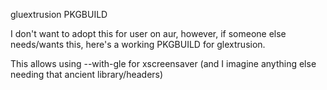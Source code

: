 gluextrusion PKGBUILD

I don't want to adopt this for user on aur, however, if someone else needs/wants this, here's a working PKGBUILD for glextrusion.

This allows using --with-gle for xscreensaver (and I imagine anything else needing that ancient library/headers)
